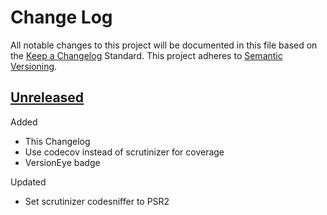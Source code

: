 # Change Log
All notable changes to this project will be documented in this file based on the [Keep a Changelog](http://keepachangelog.com/) Standard.
This project adheres to [Semantic Versioning](http://semver.org/).

## [Unreleased](https://github.com/gbprod/doctrine-specification-bundle/compare/v0.1.1...HEAD)

Added

 - This Changelog
 - Use codecov instead of scrutinizer for coverage
 - VersionEye badge

Updated

 - Set scrutinizer codesniffer to PSR2